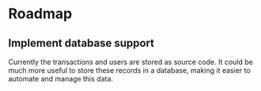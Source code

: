 # Roadmap

## Implement database support

Currently the transactions and users are stored as source code. It could be
much more useful to store these records in a database, making it easier to
automate and manage this data.
